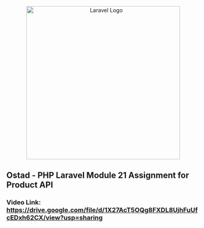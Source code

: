 <p align="center"><a href="https://laravel.com" target="_blank"><img src="https://raw.githubusercontent.com/laravel/art/master/logo-lockup/5%20SVG/2%20CMYK/1%20Full%20Color/laravel-logolockup-cmyk-red.svg" width="400" alt="Laravel Logo"></a></p>

## Ostad - PHP Laravel Module 21 Assignment for Product API

### Video Link: https://drive.google.com/file/d/1X27AcT5OQg8FXDL8UjhFuUfcEDxh62CX/view?usp=sharing
